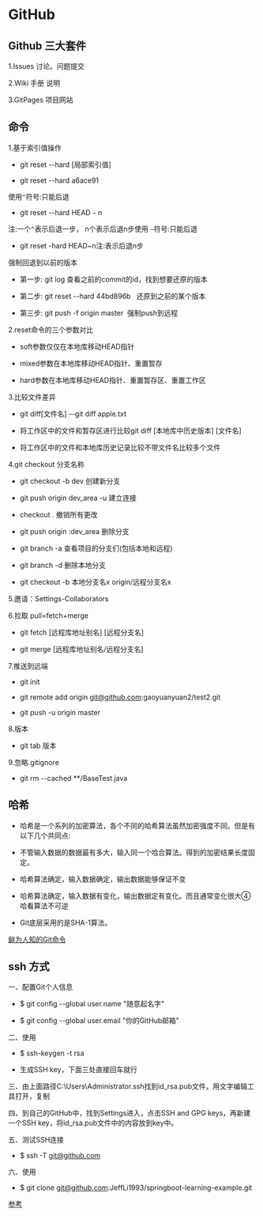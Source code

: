 # GitHub

##  Github 三大套件 

1.Issues 讨论。问题提交 

2.Wiki 手册 说明

3.GitPages 项目网站

##  命令

1.基于索引值操作

* git reset --hard [局部索引值]

*  git reset --hard a6ace91

 使用`^`符号:只能后退

*  git reset --hard HEAD `~` n

注:一个`^`表示后退一步， n个表示后退n步使用 `~`符号:只能后退

*  git reset -hard HEAD~n注:表示后退n步

强制回退到以前的版本

* 第一步: git log 查看之前的commit的id，找到想要还原的版本

* 第二步: git reset --hard 44bd896b   还原到之前的某个版本

* 第三步: git push -f origin master  强制push到远程

2.reset命令的三个参数对比

* soft参数仅仅在本地库移动HEAD指针

* mixed参数在本地库移动HEAD指针、重置暂存

* hard参数在本地库移动HEAD指针、重置暂存区、重置工作区


3.比较文件差异

* git diff[文件名] --git diff apple.txt

* 将工作区中的文件和暂存区进行比较git diff [本地库中历史版本] [文件名]

* 将工作区中的文件和本地库历史记录比较不带文件名比较多个文件


4.git checkout 分支名称

* git checkout -b dev 创建新分支

* git push origin dev_area -u 建立连接

* checkout . 撤销所有更改

* git push origin :dev_area 删除分支

* git branch -a     查看项目的分支们(包括本地和远程) 

* git branch -d <BranchName> 删除本地分支 

* git checkout -b 本地分支名x origin/远程分支名x

5.邀请：Settings-Collaborators


6.拉取 pull=fetch+merge

* git fetch [远程库地址别名] [远程分支名]

* git merge [远程库地址别名/远程分支名]

7.推送到远端

* git init

* git remote add origin git@github.com:gaoyuanyuan2/test2.git

* git push -u origin master

8.版本

* git tab 版本

9.忽略.gitignore

* git rm --cached **/BaseTest.java

## 哈希

* 哈希是一个系列的加密算法，各个不同的哈希算法虽然加密强度不同。但是有以下几个共同点:

* 不管输入数据的数据最有多大，输入同一个哈合算法。得到的加密结果长度固定。

* 哈希算法确定，输入数据确定，输出数据能够保证不变

* 哈希算法确定，输入数据有变化，输出数据定有变化。而且通常变化很大④哈看算法不可逆

* Git底层采用的是SHA-1算法。

[鲜为人知的Git命令](https://dzone.com/articles/lesser-known-git-commands)

## ssh 方式

一、配置Git个人信息

* $ git config --global user.name "随意起名字"
 
* $ git config --global user.email "你的GitHub邮箱"

二、使用

* $ ssh-keygen -t rsa

* 生成SSH key，下面三处直接回车就行

三、由上面路径C:\Users\Administrator\.ssh找到id_rsa.pub文件，用文字编辑工具打开，复制

四、到自己的GitHub中，找到Settings进入，点击SSH and GPG keys，再新建一个SSH key，将id_rsa.pub文件中的内容放到key中。

五、测试SSH连接

* $ ssh -T git@github.com

六、使用

* $ git clone git@github.com:JeffLi1993/springboot-learning-example.git


[参考](https://blog.csdn.net/qq_36135928/article/details/78714501)




        
      

      
